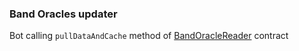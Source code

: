 ### Band Oracles updater

Bot calling `pullDataAndCache` method of [BandOracleReader](https://github.com/ArtemKolodko/band-oracle-reader/tree/main) contract
